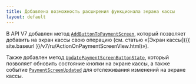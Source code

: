 ```yaml
---
title: Добавлена возможность расширения функционала экрана кассы   
layout: default
---
```

В API V7 добавлен метод [`AddButtonToPaymentScreen`](https://iiko.github.io/front.api.sdk/v7/html/M_Resto_Front_Api_IOperationService_AddButtonToPaymentScreen.htm), который позволяет добавить на экран кассы свою операцию (см. статью «[Экран кассы]({{ site.baseurl }}/v7/ru/ActionOnPaymentScreenView.html)»).



Также добавлен метод [`UpdatePaymentScreenButtonState`](https://iiko.github.io/front.api.sdk/v7/html/M_Resto_Front_Api_IOperationService_UpdatePaymentScreenButtonState.htm), который позволяет обновить состояние кнопки на экране кассы, а также событие [`PaymentScreenUpdated`](https://iiko.github.io/front.api.sdk/v7/html/P_Resto_Front_Api_INotificationService_PaymentScreenUpdated.htm) для отслеживания изменений на экране кассы.

